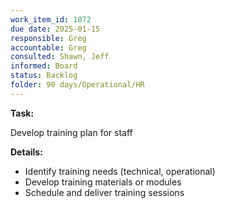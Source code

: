 ```yaml
---
work_item_id: 1072
due date: 2025-01-15
responsible: Greg
accountable: Greg
consulted: Shawn, Jeff
informed: Board
status: Backlog
folder: 90 days/Operational/HR
---
```


**Task:**

Develop training plan for staff

**Details:**

- Identify training needs (technical, operational)
- Develop training materials or modules
- Schedule and deliver training sessions
